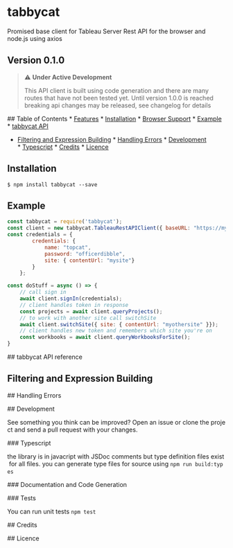 # tabbycat

Promised base client for Tableau Server Rest API for the browser and node.js
using axios

## Version 0.1.0

> :warning: **Under Active Development**
>
> This API client is built using code generation and there are many routes that have not been tested yet.
> Until version 1.0.0 is reached breaking api changes may be released, see changelog for details

## Table of Contents
* [Features](#features)
* [Installation](#installation)
* [Browser Support](#browser-support)
* [Example](#example)
* [tabbycat API](#tabbycat-api)
* [Filtering and Expression Building](#filtering-and-expression-building)
* [Handling Errors](#handling-errors)
* [Development](#development)
* [Typescript](#typescript)
* [Credits](#credits)
* [Licence](#licence)


## Installation

```
$ npm install tabbycat --save
```

## Example

```js
const tabbycat = require('tabbycat');
const client = new tabbycat.TableauRestAPIClient({ baseURL: "https://myserver.com" });
const credentials = { 
        credentials: { 
            name: "topcat", 
            password: "officerdibble",
            site: { contentUrl: "mysite"}
        }
    };

const doStuff = async () => {
    // call sign in
    await client.signIn(credentials);
    // client handles token in response
    const projects = await client.queryProjects();
    // to work with another site call switchSite
    await client.switchSite({ site: { contentUrl: "myothersite" }});
    // client handles new token and remembers which site you're on
    const workbooks = await client.queryWorkbooksForSite();
}

```

## tabbycat API reference

## Filtering and Expression Building

## Handling Errors

## Development

See something you think can be improved? Open an issue or clone the project and send a pull request with your changes.

### Typescript

the library is in javacript with JSDoc comments but type definition files exist for all files. you can generate type files for source using `npm run build:types`  

### Documentation and Code Generation

### Tests

You can run unit tests `npm test`

## Credits

## Licence


